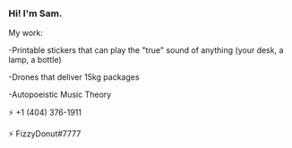 ### Hi! I'm Sam.
My work:
  
  -Printable stickers that can play the "true" sound of anything (your desk, a lamp, a bottle)
  
  -Drones that deliver 15kg packages
  
  -Autopoeistic Music Theory
  
  
 
 ⚡ +1 (404) 376-1911
 
 ⚡ FizzyDonut#7777
<!--
**bouncyslime555/bouncyslime555** is a ✨ _special_ ✨ repository because its `README.md` (this file) appears on your GitHub profile.

Here are some ideas to get you started:

- 🔭 I’m currently working on ...
- 🌱 I’m currently learning ...
- 👯 I’m looking to collaborate on ...
- 🤔 I’m looking for help with ...
- 💬 Ask me about ...
- 📫 How to reach me: ...
- 😄 Pronouns: ...
- ⚡ Fun fact: ...
-->
